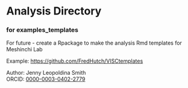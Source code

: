 # Analysis Directory 
### for examples_templates

For future - create a Rpackage to make the analysis Rmd templates for Meshinchi Lab 

Example: https://github.com/FredHutch/VISCtemplates 

Author: Jenny Leopoldina Smith<br>
ORCID: [0000-0003-0402-2779](https://orcid.org/0000-0003-0402-2779)
<br>
